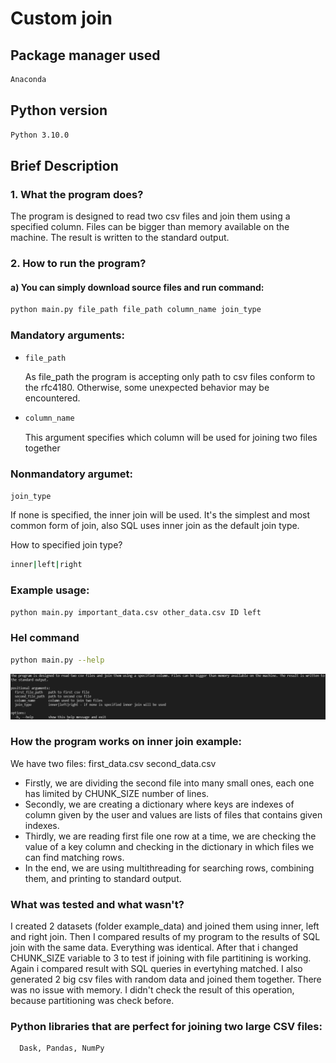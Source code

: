 # Custom join

## Package manager used
```Bash
Anaconda
```
## Python version
```Bash
Python 3.10.0
```
## Brief Description
### 1. What the program does?
The program is designed to read two csv files and join them using a specified column. Files can be bigger than memory available on the machine. The result is written to the standard output.
### 2. How to run the program?
#### a) You can simply download source files and run command:
```Bash
python main.py file_path file_path column_name join_type
```

### Mandatory arguments:
- ```Bash
  file_path
  ```
    As file_path the program is accepting only path to csv files conform to the rfc4180. Otherwise, some unexpected behavior may be encountered.
- ```Bash
  column_name
  ```
    This argument specifies which column will be used for joining two files together


### Nonmandatory argumet:
 ```Bash
join_type
```
If none is specified, the inner join will be used. It's the simplest and most common form of join, also SQL uses inner join as the default join type.

How to specified join type?
```Bash
inner|left|right
```

### Example usage:
```Bash
python main.py important_data.csv other_data.csv ID left
```

### Hel command
```Bash
python main.py --help
```
![Help Command Image](./image/help.png)

### How the program works on inner join example:
We have two files: first_data.csv second_data.csv
- Firstly, we are dividing the second file into many small ones, each one has limited by CHUNK_SIZE number of lines.
- Secondly, we are creating a dictionary where keys are indexes of column given by the user and values are lists of files that contains given indexes.
- Thirdly, we are reading first file one row at a time, we are checking the value of a key column and checking in the dictionary in which files we can find matching rows.
- In the end, we are using multithreading for searching rows, combining them, and printing to standard output.

### What was tested and what wasn't?
I created 2 datasets (folder example_data) and joined them using inner, left and right join. Then I compared results of my program to the results of SQL join with the same data. Everything was identical. After that i changed CHUNK_SIZE variable to 3 to test if joining with file partitining is working. Again i compared result with SQL queries in evertyhing matched.
I also generated 2 big csv files with random data and joined them together. There was no issue with memory. I didn't check the result of this operation, because partitioning was check before.

### Python libraries that are perfect for joining two large CSV files:
```Bash
  Dask, Pandas, NumPy
```